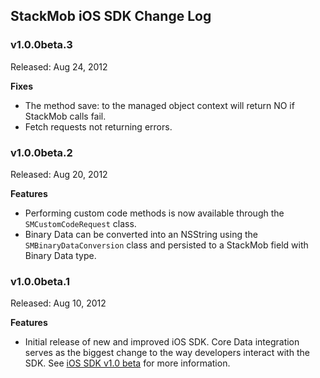 <h2>StackMob iOS SDK Change Log</h2>

<h3>v1.0.0beta.3</h3>
Released: Aug 24, 2012

**Fixes** 
  * The method save: to the managed object context will return NO if StackMob calls fail.
  * Fetch requests not returning errors.

<h3>v1.0.0beta.2</h3>
Released: Aug 20, 2012

**Features**
* Performing custom code methods is now available through the `SMCustomCodeRequest` class.
* Binary Data can be converted into an NSString using the `SMBinaryDataConversion` class and persisted to a StackMob field with Binary Data type.


<h3>v1.0.0beta.1</h3>
Released: Aug 10, 2012

**Features**
* Initial release of new and improved iOS SDK.  Core Data integration serves as the biggest change to the way developers interact with the SDK. See [iOS SDK v1.0 beta](https://www.stackmob.com/devcenter/docs/iOS-SDK-v1.0-beta) for more information. 